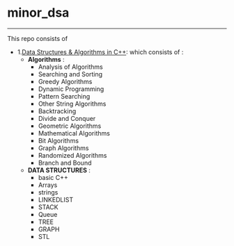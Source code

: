 # minor_dsa
---

This repo consists of 

 * 1.[Data Structures & Algorithms in C++](https://github.com/Sarabhian/minor_dsa/tree/master/cpp%20dsa): which consists of :
   * **Algorithms** : 
      * Analysis of Algorithms 
      * Searching and Sorting 
      * Greedy Algorithms 
      * Dynamic Programming 
      * Pattern Searching 
      * Other String Algorithms 
      * Backtracking 
      * Divide and Conquer 
      * Geometric Algorithms 
      * Mathematical Algorithms 
      * Bit Algorithms 
      * Graph Algorithms 
      * Randomized Algorithms 
      * Branch and Bound
    * **DATA STRUCTURES** :
      * basic C++
      * Arrays
      * strings
      * LINKEDLIST
      * STACK
      * Queue
      * TREE
      * GRAPH
      * STL
                                

